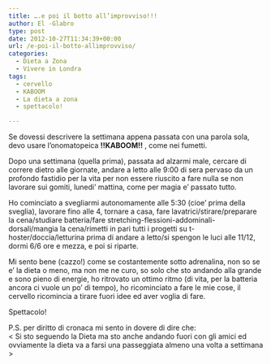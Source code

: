 ```yaml
---
title: ….e poi il botto all’improvviso!!!
author: El -Glabro
type: post
date: 2012-10-27T11:34:39+00:00
url: /e-poi-il-botto-allimprovviso/
categories:
  - Dieta a Zona
  - Vivere in Londra
tags:
  - cervello
  - KABOOM
  - La dieta a zona
  - spettacolo!

---
```

Se dovessi descrivere la settimana appena passata con una parola sola, devo usare l&#8217;onomatopeica **!!KABOOM!!** , come nei fumetti.

Dopo una settimana (quella prima), passata ad alzarmi male, cercare di correre dietro alle giornate, andare a letto alle 9:00 di sera pervaso da un profondo fastidio per la vita per non essere riuscito a fare nulla se non lavorare sui gomiti, lunedi&#8217; mattina, come per magia e&#8217; passato tutto.

Ho cominciato a svegliarmi autonomamente alle 5:30 (cioe&#8217; prima della sveglia), lavorare fino alle 4, tornare a casa, fare lavatrici/stirare/preparare la cena/studiare batteria/fare stretching-flessioni-addominali-dorsali/mangia la cena/rimetti in pari tutti i progetti su t-hoster/doccia/letturina prima di andare a letto/si spengon le luci alle 11/12, dormi 6/6 ore e mezza, e poi si riparte.

Mi sento bene (cazzo!) come se costantemente sotto adrenalina, non so se e&#8217; la dieta o meno, ma non me ne curo, so solo che sto andando alla grande e sono pieno di energie, ho ritrovato un ottimo ritmo (di vita, per la batteria ancora ci vuole un po&#8217; di tempo), ho ricominciato a fare le mie cose, il cervello ricomincia a tirare fuori idee ed aver voglia di fare.

Spettacolo!

P.S. per diritto di cronaca mi sento in dovere di dire che:  
< Si sto seguendo la Dieta ma sto anche andando fuori con gli amici ed ovviamente la dieta va a farsi una passeggiata almeno una volta a settimana >